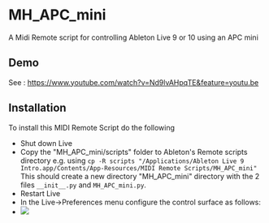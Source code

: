 # MH_APC_mini
A Midi Remote script for controlling Ableton Live 9 or 10 using an APC mini

## Demo
See : https://www.youtube.com/watch?v=Nd9lvAHpqTE&feature=youtu.be

## Installation

To install this MIDI Remote Script do the following

* Shut down Live
* Copy the "MH_APC_mini/scripts" folder to Ableton's Remote scripts directory e.g. using `cp -R scripts "/Applications/Ableton Live 9 Intro.app/Contents/App-Resources/MIDI Remote Scripts/MH_APC_mini"` This should create a new directory "MH_APC_mini" directory with the 2 files `__init__.py` and `MH_APC_mini.py`.
* Restart Live
* In the Live->Preferences menu configure the control surface as follows:
* ![
](Preferences.jpg)
